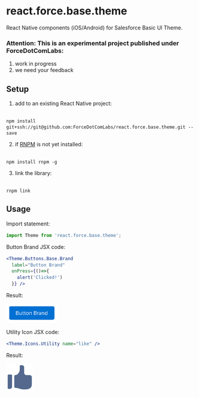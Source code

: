 # react.force.base.theme

React Native components (iOS/Android) for Salesforce Basic UI Theme. 

### Attention: This is an experimental project published under ForceDotComLabs: 

1. work in progress
2. we need your feedback

## Setup

1. add to an existing React Native project:

  ```

  npm install git+ssh://git@github.com:ForceDotComLabs/react.force.base.theme.git --save

  ```
2. if [RNPM](http://facebook.github.io/react-native/releases/0.24/docs/linking-libraries-ios.html#automatic-linking) is not yet installed:

  ```

  npm install rnpm -g

  ```
3. link the library: 

  ```

  rnpm link

  ```
  
## Usage

Import statement:

```jsx
import Theme from 'react.force.base.theme';
```

Button Brand JSX code:

```jsx
<Theme.Buttons.Base.Brand 
  label="Button Brand" 
  onPress={()=>{
    alert('Clicked!')
  }} />
```

Result:

![Branded Button](/README_files/button-small.png?raw=true)


Utility Icon JSX code:

```jsx
<Theme.Icons.Utility name="like" />
```
Result:

![Utility Icon](/README_files/icon-small.png?raw=true)


